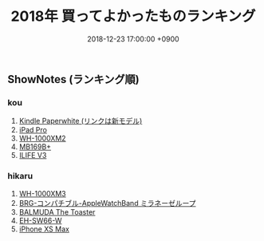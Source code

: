 ﻿---
actor_ids:
  - kou
  - hikaru
audio_file_path: /audio/3.mp3
audio_file_size: 24
date: 2018-12-23 17:00:00 +0900
description: 2018年買ってよかったものランキングを発表しました。
duration: "53:28"
layout: article
title: 3. 2018年 買ってよかったものランキング
---

## ShowNotes (ランキング順)
### kou
1. [Kindle Paperwhite (リンクは新モデル)](https://www.amazon.co.jp/Amazon-PQ94WIF-Kindle-Paperwhite%E3%80%81%E9%9B%BB%E5%AD%90%E6%9B%B8%E7%B1%8D%E3%83%AA%E3%83%BC%E3%83%80%E3%83%BC%E3%80%81%E9%98%B2%E6%B0%B4%E6%A9%9F%E8%83%BD%E6%90%AD%E8%BC%89%E3%80%81Wi-Fi-%E3%80%818GB%E3%80%81%E5%BA%83%E5%91%8A%E3%81%A4%E3%81%8D/dp/B07HCSQ48P/ref=sr_1_2?s=amazon-devices&ie=UTF8&qid=1545414056&sr=1-2&keywords=kindle+paperwhite+7)
2. [iPad Pro](https://www.apple.com/jp/ipad-pro/)
3. [WH-1000XM2](https://www.amazon.co.jp/Sony-WH1000XM2-B-m2%E3%83%97%E3%83%AC%E3%83%9F%E3%82%A2%E3%83%A0%E3%83%8E%E3%82%A4%E3%82%BA%E3%82%AD%E3%83%A3%E3%83%B3%E3%82%BB%E3%83%AA%E3%83%B3%E3%82%B0%E3%83%AF%E3%82%A4%E3%83%A4%E3%83%AC%E3%82%B9%E3%83%98%E3%83%83%E3%83%89%E3%83%95%E3%82%A9%E3%83%B3/dp/B074KDJVS2)
4. [MB169B+](https://www.amazon.co.jp/%E8%96%84%E3%81%84%E3%83%BB%E8%BB%BD%E9%87%8F%E3%80%81USB%E3%81%A7%E7%B0%A1%E5%8D%98%E6%8E%A5%E7%B6%9A-15-6%E5%9E%8B%E3%83%AF%E3%82%A4%E3%83%89%E3%83%A2%E3%83%90%E3%82%A4%E3%83%AB%E3%83%87%E3%82%A3%E3%82%B9%E3%83%97%E3%83%AC%E3%82%A4-%E5%BA%83%E8%A6%96%E9%87%8E%E8%A7%92178%C2%B0-%E9%87%8D%E3%81%95800g-MB169B/dp/B014UDXZ1S?th=1)
5. [ILIFE V3](https://www.amazon.co.jp/ILIFE-V3s-Pro-%E3%83%9A%E3%83%83%E3%83%88%E3%81%AE%E6%AF%9B%E3%81%AB%E5%8A%B9%E6%9E%9C%E7%9A%84-%E8%87%AA%E5%8B%95%E5%85%85%E9%9B%BB%E9%9D%99%E9%9F%B3%EF%BC%86%E5%BC%B7%E5%8A%9B%E5%90%B8%E5%BC%95%E8%90%BD%E4%B8%8B%E9%98%B2%E6%AD%A2%E3%81%A8%E8%A1%9D%E7%AA%81%E9%98%B2%E6%AD%A2/dp/B06XCPQTBS)

### hikaru
1. [WH-1000XM3](https://www.amazon.co.jp/gp/product/B07GZ8DZC8/ref=oh_aui_detailpage_o05_s00?ie=UTF8&psc=1)
2. [BRG-コンパチブル-AppleWatchBand ミラネーゼループ](https://www.amazon.co.jp/gp/product/B0785ZSMDR/ref=oh_aui_detailpage_o01_s00?ie=UTF8&th=1)
3. [BALMUDA The Toaster](https://www.amazon.co.jp/%E3%83%90%E3%83%AB%E3%83%9F%E3%83%A5%E3%83%BC%E3%83%80-%E3%82%B9%E3%83%81%E3%83%BC%E3%83%A0%E3%82%AA%E3%83%BC%E3%83%96%E3%83%B3%E3%83%88%E3%83%BC%E3%82%B9%E3%82%BF%E3%83%BC-BALMUDA-Toaster-K01E-KG/dp/B01N5XVIOK/ref=sr_1_1?s=electronics&ie=UTF8&qid=1545372726&sr=1-1&keywords=%E3%83%90%E3%83%AB%E3%83%9F%E3%83%A5%E3%83%BC%E3%83%80)
4. [EH-SW66-W](https://www.amazon.co.jp/%E3%83%91%E3%83%8A%E3%82%BD%E3%83%8B%E3%83%83%E3%82%AF-Panasonic-EH-SW66-W-%E7%9B%AE%E3%82%82%E3%81%A8%E3%82%A8%E3%82%B9%E3%83%86-%E7%99%BD/dp/B078982HNK/ref=sr_1_5?ie=UTF8&qid=1545372619&sr=8-5&keywords=panasonic+%E3%82%A2%E3%82%A4%E3%83%9E%E3%82%B9%E3%82%AF)
5. [iPhone XS Max](https://www.apple.com/jp/iphone-xs/)